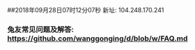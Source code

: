 ##2018年09月28日07时12分07秒 新址: 104.248.170.241
### 兔友常见问题及解答: https://github.com/wanggonging/d/blob/w/FAQ.md
